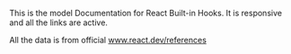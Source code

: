 This is the model Documentation for React Built-in Hooks.
It is responsive and all the links are active.

All the data is from official www.react.dev/references
